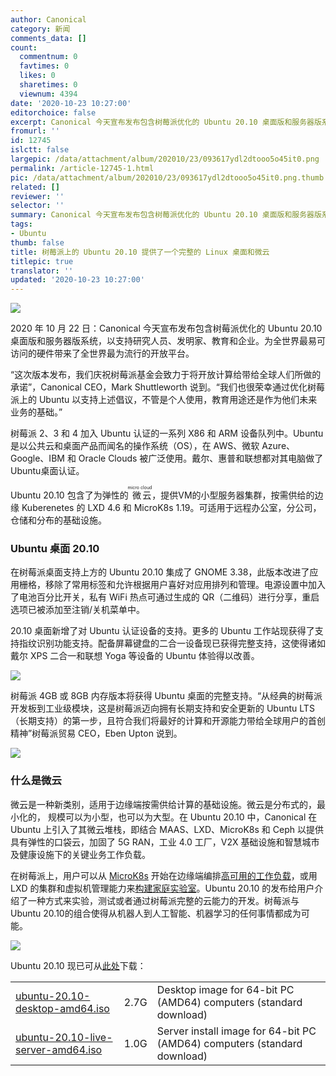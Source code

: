```yaml
---
author: Canonical
category: 新闻
comments_data: []
count:
  commentnum: 0
  favtimes: 0
  likes: 0
  sharetimes: 0
  viewnum: 4394
date: '2020-10-23 10:27:00'
editorchoice: false
excerpt: Canonical 今天宣布发布包含树莓派优化的 Ubuntu 20.10 桌面版和服务器版系统，以支持研究人员、发明家、教育和企业。为全世界最易可访问的硬件带来了全世界最为流行的开放平台。
fromurl: ''
id: 12745
islctt: false
largepic: /data/attachment/album/202010/23/093617ydl2dtooo5o45it0.png
permalink: /article-12745-1.html
pic: /data/attachment/album/202010/23/093617ydl2dtooo5o45it0.png.thumb.jpg
related: []
reviewer: ''
selector: ''
summary: Canonical 今天宣布发布包含树莓派优化的 Ubuntu 20.10 桌面版和服务器版系统，以支持研究人员、发明家、教育和企业。为全世界最易可访问的硬件带来了全世界最为流行的开放平台。
tags:
- Ubuntu
thumb: false
title: 树莓派上的 Ubuntu 20.10 提供了一个完整的 Linux 桌面和微云
titlepic: true
translator: ''
updated: '2020-10-23 10:27:00'
---
```


![](/data/attachment/album/202010/23/093617ydl2dtooo5o45it0.png)


2020 年 10 月 22 日：Canonical 今天宣布发布包含树莓派优化的 Ubuntu 20.10 桌面版和服务器版系统，以支持研究人员、发明家、教育和企业。为全世界最易可访问的硬件带来了全世界最为流行的开放平台。


“这次版本发布，我们庆祝树莓派基金会致力于将开放计算给带给全球人们所做的承诺”，Canonical CEO，Mark Shuttleworth 说到。“我们也很荣幸通过优化树莓派上的 Ubuntu 以支持上述倡议，不管是个人使用，教育用途还是作为他们未来业务的基础。”


树莓派 2、3 和 4 加入 Ubuntu 认证的一系列 X86 和 ARM 设备队列中。Ubuntu 是以公共云和桌面产品而闻名的操作系统（OS），在 AWS、微软 Azure、Google、IBM 和 Oracle Clouds 被广泛使用。戴尔、惠普和联想都对其电脑做了Ubuntu桌面认证。


Ubuntu 20.10 包含了为弹性的<ruby> 微云 <rp>  （ </rp> <rt>  micro cloud </rt> <rp>  ） </rp></ruby>，提供VM的小型服务器集群，按需供给的边缘 Kuberenetes 的 LXD 4.6 和 MicroK8s 1.19。可适用于远程办公室，分公司，仓储和分布的基础设施。


### Ubuntu 桌面 20.10


在树莓派桌面支持上方的 Ubuntu 20.10 集成了 GNOME 3.38，此版本改进了应用栅格，移除了常用标签和允许根据用户喜好对应用排列和管理。电源设置中加入了电池百分比开关，私有 WiFi 热点可通过生成的 QR（二维码）进行分享，重启选项已被添加至注销/关机菜单中。 


20.10 桌面新增了对 Ubuntu 认证设备的支持。更多的 Ubuntu 工作站现获得了支持指纹识别功能支持。配备屏幕键盘的二合一设备现已获得完整支持，这使得诸如戴尔 XPS 二合一和联想 Yoga 等设备的 Ubuntu 体验得以改善。


![](/data/attachment/album/202010/23/101523l0smpgh4zpepusge.jpg)


树莓派 4GB 或 8GB 内存版本将获得 Ubuntu 桌面的完整支持。“从经典的树莓派开发板到工业级模块，这是树莓派迈向拥有长期支持和安全更新的 Ubuntu LTS（长期支持）的第一步，且符合我们将最好的计算和开源能力带给全球用户的首创精神”树莓派贸易 CEO，Eben Upton 说到。


![](/data/attachment/album/202010/23/101810tff0089a3x0x3x23.jpg)


### 什么是微云


微云是一种新类别，适用于边缘端按需供给计算的基础设施。微云是分布式的，最小化的， 规模可以为小型，也可以为大型。在 Ubuntu 20.10 中，Canonical 在 Ubuntu 上引入了其微云堆栈，即结合 MAAS、LXD、MicroK8s 和 Ceph 以提供具有弹性的口袋云，加固了 5G RAN，工业 4.0 工厂，V2X 基础设施和智慧城市及健康设施下的关键业务工作负载。 


在树莓派上，用户可以从 [MicroK8s](https://ubuntu.com/tutorials/how-to-kubernetes-cluster-on-raspberry-pi#1-overview) 开始在边缘端编排[高可用的工作负载](https://cn.ubuntu.com/blog/microk8s-ha-minimal-kubernetes)，或用 LXD 的集群和虚拟机管理能力来[构建家庭实验室](https://cn.ubuntu.com/blog/lxd-raspberry-pi-micro-cloud-cluster)。Ubuntu 20.10 的发布给用户介绍了一种方式来实验，测试或者通过树莓派完整的云能力的开发。树莓派与 Ubuntu 20.10的组合使得从机器人到人工智能、机器学习的任何事情都成为可能。


![](/data/attachment/album/202010/23/101831i9uxuapq4hwv3302.jpg)


Ubuntu 20.10 现已可从[此处](https://ubuntu.com/download/desktop)下载：




|  |  |  |
| --- | --- | --- |
| [ubuntu-20.10-desktop-amd64.iso](https://releases.ubuntu.com/groovy/ubuntu-20.10-desktop-amd64.iso) | 2.7G | Desktop image for 64-bit PC (AMD64) computers (standard download) |
| [ubuntu-20.10-live-server-amd64.iso](https://releases.ubuntu.com/groovy/ubuntu-20.10-live-server-amd64.iso) | 1.0G | Server install image for 64-bit PC (AMD64) computers (standard download) |